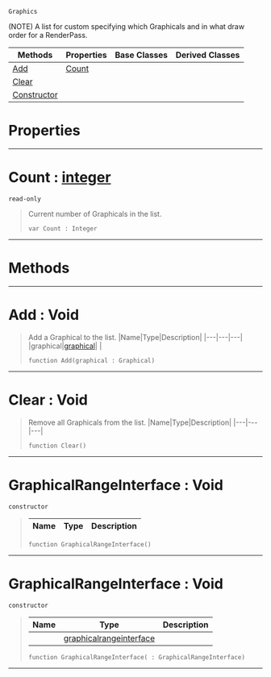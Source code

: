  `Graphics`

(NOTE) A list for custom specifying which Graphicals and in what draw order for a RenderPass.

|Methods|Properties|Base Classes|Derived Classes|
|---|---|---|---|
|[ Add](https://github.com/PlasmaEngine/PlasmaDocs/blob/master/code_reference/class_reference/graphicalrangeinterface.markdown#add-void)|[ Count](https://github.com/PlasmaEngine/PlasmaDocs/blob/master/code_reference/class_reference/graphicalrangeinterface.markdown#count-plasma-engine-docume)| | |
|[ Clear](https://github.com/PlasmaEngine/PlasmaDocs/blob/master/code_reference/class_reference/graphicalrangeinterface.markdown#clear-void)| | | |
|[ Constructor](https://github.com/PlasmaEngine/PlasmaDocs/blob/master/code_reference/class_reference/graphicalrangeinterface.markdown#graphicalrangeinterface)| | | |


 #  Properties


---  
 #  Count : [integer](https://github.com/PlasmaEngine/PlasmaDocs/blob/master/code_reference/lightning_base_types/integer.markdown)

 `read-only`

> Current number of Graphicals in the list.
> ``` lang=cpp, name=Lightning
> var Count : Integer


---  
 #  Methods


---  
 #  Add : Void

> Add a Graphical to the list.
> |Name|Type|Description|
> |---|---|---|
> |graphical|[graphical](https://github.com/PlasmaEngine/PlasmaDocs/blob/master/code_reference/class_reference/graphical.markdown)| |
> ``` lang=cpp, name=Lightning
> function Add(graphical : Graphical)
> ``` 


---  
 #  Clear : Void

> Remove all Graphicals from the list.
> |Name|Type|Description|
> |---|---|---|
> ``` lang=cpp, name=Lightning
> function Clear()
> ``` 


---  
 #  GraphicalRangeInterface : Void

 `constructor`

> 
> |Name|Type|Description|
> |---|---|---|
> ``` lang=cpp, name=Lightning
> function GraphicalRangeInterface()
> ``` 


---  
 #  GraphicalRangeInterface : Void

 `constructor`

> 
> |Name|Type|Description|
> |---|---|---|
> ||[graphicalrangeinterface](https://github.com/PlasmaEngine/PlasmaDocs/blob/master/code_reference/class_reference/graphicalrangeinterface.markdown)| |
> ``` lang=cpp, name=Lightning
> function GraphicalRangeInterface( : GraphicalRangeInterface)
> ``` 


---  
 

 
